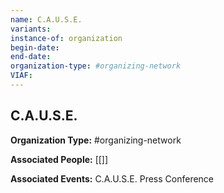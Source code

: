 ```yaml
---
name: C.A.U.S.E.
variants: 
instance-of: organization
begin-date: 
end-date: 
organization-type: #organizing-network
VIAF: 
---
```

## C.A.U.S.E.

**Organization Type:** #organizing-network

**Associated People:** [[]]

**Associated Events:** C.A.U.S.E. Press Conference